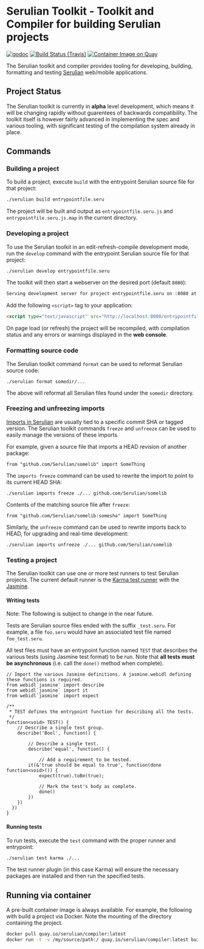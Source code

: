 # Serulian Toolkit - Toolkit and Compiler for building Serulian projects

[![godoc](https://godoc.org/github.com/Serulian/compiler?status.svg)](http://godoc.org/github.com/Serulian/compiler)
[![Build Status (Travis)](https://travis-ci.org/Serulian/compiler.svg?branch=master)](https://travis-ci.org/Serulian/compiler)
[![Container Image on Quay](https://quay.io/repository/serulian/compiler/status "Container Image on Quay")](https://quay.io/repository/serulian/compiler)

The Serulian toolkit and compiler provides tooling for developing, building, formatting and testing [Serulian](https://github.com/Serulian/spec) web/mobile applications.

## Project Status

The Serulian toolkit is currently in **alpha** level development, which means it will be changing rapidly without guarentees of backwards compatibility. The toolkit itself is however fairly advanced in implementing the spec and various tooling, with significant testing of the compilation system already in place.

## Commands

### Building a project

To build a project, execute `build` with the entrypoint Serulian source file for that project:

```sh
./serulian build entrypointfile.seru
```

The project will be built and output as `entrypointfile.seru.js` and `entrypointfile.seru.js.map` in the current directory.

### Developing a project

To use the Serulian toolkit in an edit-refresh-compile development mode, run the `develop` command with the entrypoint Serulian source file for that project:

```sh
./serulian develop entrypointfile.seru
```

The toolkit will then start a webserver on the desired port (default `8080`):

```sh
Serving development server for project entrypointfile.seru on :8080 at /entrypointfile.seru.js
```

Add the following `<script>` tag to your application:

```html
<script type="text/javascript" src="http://localhost:8080/entrypointfile.seru.js"></script>
```

On page load (or refresh) the project will be recompiled, with compilation status and any errors or warnings displayed in the **web console**.

### Formatting source code

The Serulian toolkit command `format` can be used to reformat Serulian source code:

```
./serulian format somedir/...
```

The above will reformat all Serulian files found under the `somedir` directory.


### Freezing and unfreezing imports

[Imports in Serulian](https://github.com/Serulian/spec/blob/master/proposals/ImportsAndPackages.md) are usually tied to a specific commit SHA or tagged version. The Serulian toolkit commands `freeze` and `unfreeze` can be used to easily manage the versions of these imports.

For example, given a source file that imports a HEAD revision of another package:

```seru
from "github.com/Serulian/somelib" import SomeThing
```

The `imports freeze` command can be used to rewrite the import to point to its current HEAD SHA:

```
./serulian imports freeze ./... github.com/Serulian/somelib
```

Contents of the matching source file after `freeze`:

```seru
from "github.com/Serulian/somelib:somesha" import SomeThing
```

Similarly, the `unfreeze` command can be used to rewrite imports back to HEAD, for upgrading and real-time development:

```
./serulian imports unfreeze ./... github.com/Serulian/somelib
```


### Testing a project

The Serulian toolkit can use one or more test runners to test Serulian projects. The current default runner is the [Karma test runner](https://karma-runner.github.io) with the [Jasmine](http://jasmine.github.io/).

#### Writing tests

Note: The following is subject to change in the near future.

Tests are Serulian source files ended with the suffix `_test.seru`. For example, a file `foo.seru` would have an associated test file named `foo_test.seru`.

All test files must have an entrypoint function named `TEST` that describes the various tests (using Jasmine test format) to be run. Note that **all tests must be asynchronous** (i.e. call the `done()` method when complete).

```seru
// Import the various Jasmine definitions. A jasmine.webidl defining these functions is required.
from webidl`jasmine` import describe
from webidl`jasmine` import it
from webidl`jasmine` import expect

/**
 * TEST defines the entrypoint function for describing all the tests.
 */
function<void> TEST() {
	// Describe a single test group.
	describe('Bool', function() {

		// Describe a single test.
		describe('equal', function() {

			// Add a requirement to be tested.
  		it(&'true should be equal to true', function(done function<void>()) {
   			expect(true).toBe(true);

   			// Mark the test's body as complete.
   			done()
	    })
    })
  })
}
```

#### Running tests

To run tests, execute the `test` command with the proper runner and entrypoint:

```sh
./serulian test karma ./...
```

The test runner plugin (in this case Karma) will ensure the necessary packages are installed and then run the specified tests.

## Running via container

A pre-built container image is always available. For example, the following with build a project via Docker. Note the mounting of the directory containing the project.

```sh
docker pull quay.io/serulian/compiler:latest
docker run -t -v /my/source/path:/ quay.io/serulian/compiler:latest build myfile.seru
```


